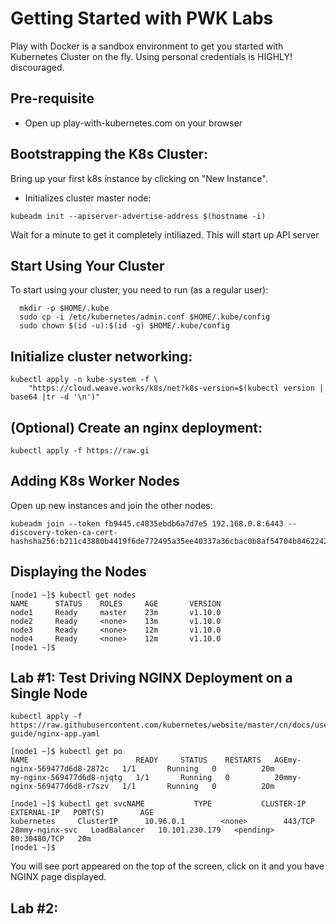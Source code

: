 # Getting Started with PWK Labs

Play with Docker is a sandbox environment to get you started with Kubernetes Cluster on the fly.
Using personal credentials is HIGHLY! discouraged.

## Pre-requisite

- Open up play-with-kubernetes.com on your browser


## Bootstrapping the K8s Cluster:

Bring up your first k8s instance by clicking on "New Instance". 

 - Initializes cluster master node:

 ```
 kubeadm init --apiserver-advertise-address $(hostname -i)
 ```
 
 Wait for a minute to get it completely intiliazed. This will start up API server
 
 
 ## Start Using Your Cluster
 
 To start using your cluster, you need to run (as a regular user):

```
  mkdir -p $HOME/.kube
  sudo cp -i /etc/kubernetes/admin.conf $HOME/.kube/config
  sudo chown $(id -u):$(id -g) $HOME/.kube/config
```

 ## Initialize cluster networking:

```
kubectl apply -n kube-system -f \
    "https://cloud.weave.works/k8s/net?k8s-version=$(kubectl version | base64 |tr -d '\n')"
```    
    
 ## (Optional) Create an nginx deployment:

 ```
 kubectl apply -f https://raw.gi
 
 ```


## Adding K8s Worker Nodes

Open up new instances and join the other nodes:

```
kubeadm join --token fb9445.c4835ebdb6a7d7e5 192.168.0.8:6443 --discovery-token-ca-cert-hashsha256:b211c43880b4419f6de772495a35ee40337a36cbac0b8af54704b84622423bf4
```

## Displaying the Nodes

```
[node1 ~]$ kubectl get nodes
NAME      STATUS    ROLES     AGE       VERSION
node1     Ready     master    23m       v1.10.0
node2     Ready     <none>    13m       v1.10.0
node3     Ready     <none>    12m       v1.10.0
node4     Ready     <none>    12m       v1.10.0
[node1 ~]$
```

## Lab #1: Test Driving NGINX Deployment on a Single Node

```
kubectl apply -f https://raw.githubusercontent.com/kubernetes/website/master/cn/docs/user-guide/nginx-app.yaml
```

```
[node1 ~]$ kubectl get po
NAME                        READY     STATUS    RESTARTS   AGEmy-nginx-569477d6d8-2872c   1/1       Running   0          20m
my-nginx-569477d6d8-njqtg   1/1       Running   0          20mmy-nginx-569477d6d8-r7szv   1/1       Running   0          20m
```

```
[node1 ~]$ kubectl get svcNAME           TYPE           CLUSTER-IP       EXTERNAL-IP   PORT(S)        AGE
kubernetes     ClusterIP      10.96.0.1        <none>        443/TCP        28mmy-nginx-svc   LoadBalancer   10.101.230.179   <pending>     80:30480/TCP   20m
[node1 ~]$
```

You will see port appeared on the top of the screen, click on it and you have NGINX page displayed.

## Lab #2: 
